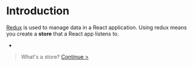 # Introduction

[Redux](http://redux.js.org/) is used to manage data in a React application. Using redux means you create a **store** that a React app listens to.

-

> What's a store? [Continue >](stores.md)

